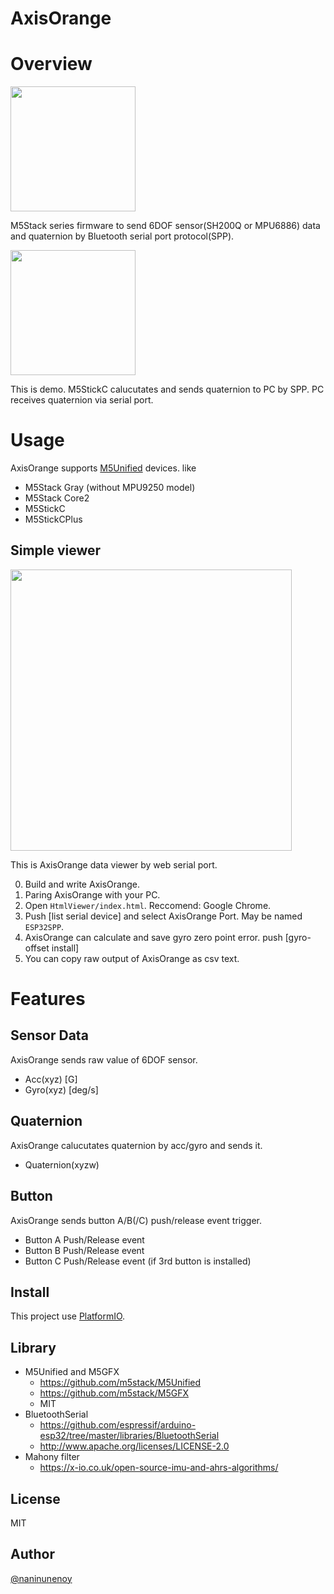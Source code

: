 AxisOrange
===

# Overview
<img src="https://user-images.githubusercontent.com/15327448/141321892-37214815-c0ff-4db5-9817-3dd100d4d2f2.png?raw=true" width="200" />

M5Stack series firmware to send 6DOF sensor(SH200Q or MPU6886) data and quaternion by Bluetooth serial port protocol(SPP).

<img src="https://github.com/naninunenoy/AxisOrange/blob/doc/doc/demo.gif?raw=true" width="200" />

This is demo. M5StickC calucutates and sends quaternion to PC by SPP.
PC receives quaternion via serial port.

# Usage
AxisOrange supports [M5Unified](https://github.com/m5stack/M5Unified) devices. like

 * M5Stack Gray (without MPU9250 model)
 * M5Stack Core2
 * M5StickC
 * M5StickCPlus

## Simple viewer
<img src="https://user-images.githubusercontent.com/15327448/141324212-97e6ac0a-0219-42c3-8227-692bb46485a2.png" width="450" />

This is AxisOrange data viewer by web serial port.

0. Build and write AxisOrange.
1. Paring AxisOrange with your PC.
2. Open `HtmlViewer/index.html`. Reccomend: Google Chrome.
3. Push [list serial device] and select AxisOrange Port. May be named `ESP32SPP`.
4. AxisOrange can calculate and save gyro zero point error. push [gyro-offset install]
5. You can copy raw output of AxisOrange as csv text. 

# Features

## Sensor Data

AxisOrange sends raw value of 6DOF sensor.

* Acc(xyz) [G]
* Gyro(xyz) [deg/s]

## Quaternion

AxisOrange calucutates quaternion by acc/gyro and sends it.

* Quaternion(xyzw)

## Button

AxisOrange sends button A/B(/C) push/release event trigger.

* Button A Push/Release event
* Button B Push/Release event
* Button C Push/Release event (if 3rd button is installed)

## Install
This project use [PlatformIO](https://platformio.org/).

## Library
 * M5Unified and M5GFX
    - https://github.com/m5stack/M5Unified
    - https://github.com/m5stack/M5GFX
    - MIT
 * BluetoothSerial
    - https://github.com/espressif/arduino-esp32/tree/master/libraries/BluetoothSerial
    - http://www.apache.org/licenses/LICENSE-2.0
 * Mahony filter
    - https://x-io.co.uk/open-source-imu-and-ahrs-algorithms/

## License
MIT

## Author
[@naninunenoy](https://github.com/naninunenoy)
